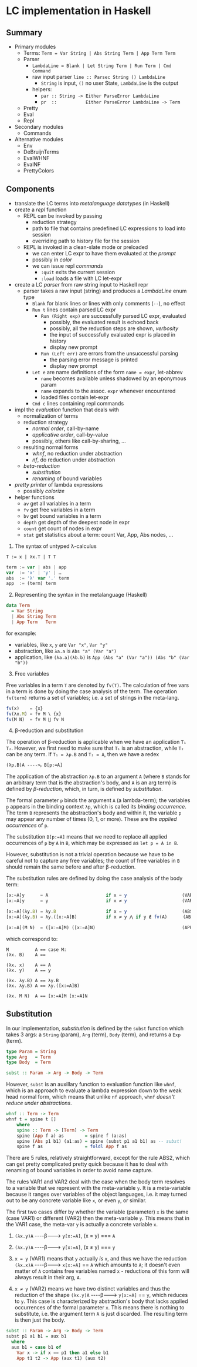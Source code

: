 # LC implementation in Haskell


## Summary

* Primary modules
  - Terms: `Term = Var String | Abs String Term | App Term Term`
  - Parser
    - `LambdaLine = Blank | Let String Term | Run Term | Cmd Command`
    - raw input parser `line :: Parsec String () LambdaLine`
      - `String` is input, `()` no user State, `LambdaLine` is the output
    - helpers:
      - `par :: String -> Either ParseError LambdaLine`
      - `pr  ::           Either ParseError LambdaLine -> Term`
  - Pretty
  - Eval
  - Repl
* Secondary modules
  - Commands
* Alternative modules
  - Env
  - DeBruijnTerms
  - EvalWHNF
  - EvalNF
  - PrettyColors


## Components

- translate the LC terms into *metalanguage datatypes* (in Haskell)
- create a *repl* function
  - REPL can be invoked by passing
    - reduction strategy
    - path to file that contains predefined LC expressions to load into session
    - overriding path to history file for the session
  - REPL is invoked in a clean-slate mode or preloaded
    - we can enter LC expr to have them evaluated at the *prompt*
    - possibly in *color*
    - we can issue repl *commands*
      - `:quit` exits the current session
      - `:load` loads a file with LC let-expr
- create a LC *parser* from raw string input to Haskell repr
  - parser takes a raw input (string) and produces a *LambdaLine* enum type
    - `Blank` for blank lines or lines with only comments (`--`), no effect
    - `Run t` lines contain parsed LC expr
      - `Run (Right exp)` are successfully parsed LC expr, evaluated
         - possibly, the evaluated result is echoed back
         - possibly, all the reduction steps are shown, *verbosity*
         - the input of successfully evaluated expr is placed in history
         - display new prompt
      - `Run (Left err)` are errors from the unsuccessful parsing
        - the parsing error message is printed
        - display new prompt
    - `Let e` are name definitions of the form `name = expr`, let-abbrev
      - `name` becomes available unless shadowed by an eponymous param
      - `name` expands to the assoc. `expr` whenever encountered
      - loaded files contain let-expr
    - `Cmd c` lines containing repl commands
- impl the *evaluation* function that deals with
  - normalization of terms
  - reduction strategy
    - *normal order*, call-by-name
    - *applicative order*, call-by-value
    - possibly, others like call-by-sharing, …
  - resulting normal forms
    - *whnf*, no reduction under abstraction
    - *nf*,   do reduction under abstraction
  - *beta-reduction*
    - *substitution*
    - *renaming* of bound variables
- *pretty printer* of lambda expressions
  - possibly *colorize*
- helper functions
  - `av` get all variables in a term
  - `fv` get free variables in a term
  - `bv` get bound variables in a term
  - `depth` get depth of the deepest node in expr
  - `count` get count of nodes in expr
  - `stat` get statistics about a term: count Var, App, Abs nodes, …




1. The syntax of untyped λ-calculus

`T := x | λx.T | T T`

```js ebnf
term := var | abs | app
var  := 'x' | 'y' | …
abs  := 'λ' var '.' term
app  := (term) term
```

2. Representing the syntax in the metalanguage (Haskell)

```hs
data Term
  = Var String
  | Abs String Term
  | App Term   Term
```

for example:
- variables, like `x`, `y` are `Var "x"`, `Var "y"`
- abstraction, like `λa.a` is `Abs "a" (Var "a")`
- application, like `(λa.a)(λb.b)` is 
  `App (Abs "a" (Var "a")) (Abs "b" (Var "b"))`

3. Free variables

Free variables in a term `T` are denoted by `fv(T)`. The calculation of free vars in a term is done by doing the case analysis of the term. The operation 
`fv(term)` returns a set of variables; i.e. a set of strings in the meta-lang.

```js
fv(x)    = {x}
fv(λx.M) = fv M \ {x}
fv(M N)  = fv M ⋃ fv N
```

4. β-reduction and substitution

The operation of β-reduction is applicable when we have an application `T₁ T₂`. However, we first need to make sure that `T₁` is an abstraction, while `T₂` can be any term. If `T₁ = λp.B` and `T₂ = A`, then we have a redex

`(λp.B)A ---->ᵦ B[p:=A]`

The application of the abstraction `λp.B` to an argument `A` (where `B` stands for an arbitrary term that is the abstraction's body, and `A` is an arg term) is defined by *β-reduction*, which, in turn, is defined by *substitution*.

The formal parameter `p` binds the argument `A` (a lambda-term); the variables `p` appears in the binding context `λp`, which is called its *binding occurrence*. The term `B` represents the abstraction's body and within it, the variable `p` may appear any number of times (0, 1, or more). These are the *applied occurrences* of `p`.

The substitution `B[p:=A]` means that we need to replace all applied occurrences of `p` by `A` in `B`, which may be expressed as `let p = A in B`.

However, substitution is not a trivial operation because we have to be careful not to capture any free variables; the count of free variables in `B` should remain the same before and after β-reduction.

The substitution rules are defined by doing the case analysis of the body term:

```js
[x:=A]y      = A                      if x = y                     (VAR1)
[x:=A]y      = y                      if x ≠ y                     (VAR2)

[x:=A](λy.B) = λy.B                   if x = y                     (ABS1)
[x:=A](λy.B) = λy.([x:=A]B)           if x ≠ y ⋀ if y ∉ fv(A)      (ABS2)

[x:=A](M N)  = ([x:=A]M) ([x:=A]N)                                 (APP)
```

which correspond to:

```
M          A == case M:
(λx. B)    A ==

(λx. x)    A == A
(λx. y)    A == y

(λx. λy.B) A == λy.B
(λx. λy.B) A == λy.([x:=A]B)

(λx. M N)  A == [x:=A]M [x:=A]N
```

## Substitution

In our implementation, *substitution* is defined by the `subst` function which takes 3 args: a `String` (param), `Arg` (term), `Body` (term), and returns a `Exp` (term).

```hs
type Param = String
type Arg   = Term
type Body  = Term

subst :: Param -> Arg -> Body -> Term
```

However, `subst` is an auxillary function to evaluation function like `whnf`, which is an approach to evaluate a lambda expression down to the weak head normal form, which means that unlike `nf` approach, `whnf` *doesn't reduce under abstractions*.

```hs
whnf :: Term -> Term
whnf t = spine t []
    where
    spine :: Term -> [Term] -> Term
    spine (App f a) as        = spine f (a:as)
    spine (Abs p1 b1) (a1:as) = spine (subst p1 a1 b1) as -- subst!
    spine f as                = foldl App f as
```



There are 5 rules, relatively straightforward, except for the rule ABS2, which can get pretty complicated pretty quick because it has to deal with renaming of bound variables in order to avoid name capture.


The rules VAR1 and VAR2 deal with the case when the body term resolves to a variable that we represent with the meta-variable `y`. It is a meta-variable because it ranges over variables of the object languages, i.e. it may turned out to be any concrete variable like `x`, or even `y`, or similar.

The first two cases differ by whether the variable (parameter) `x` is the same (case VAR1) or different (VAR2) then the meta-variable `y`. This means that in the VAR1 case, the meta-var `y` is actually a concrete variable `x`.

1. `(λx.y)A` ----β---> `y[x:=A]`, (x = y) === `A`
2. `(λx.y)A` ----β---> `y[x:=A]`, (x ≠ y) === `y`

1. `x = y` (VAR1) means that `y` actually *is* `x`, and thus we have the reduction `(λx.x)A` ----β---> `x[x:=A]` == `A` which amounts to `A`; it doesn't even matter of `A` contains free variables named `x` - reductions of this form will always result in their arg, `A`.

2. `x ≠ y` (VAR2) means we have two distinct variables and thus the reduction of the shape `(λx.y)A` ----β---> `y[x:=A]` == `y`, which reduces to `y`. This case is characterized by abstraction's body that lacks applied occurrences of the formal parameter `x`. This means there is nothing to substitute, i.e. the argument term `A` is just discarded. The resulting term is then just the body.

```hs
subst :: Param -> Arg -> Body -> Term
subst p1 a1 b1 = aux b1
  where
  aux b1 = case b1 of
    Var x -> if x == p1 then a1 else b1
    App t1 t2 -> App (aux t1) (aux t2)
```
